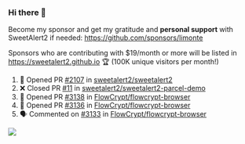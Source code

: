 ### Hi there 👋

Become my sponsor and get my gratitude and **personal support** with SweetAlert2 if needed: https://github.com/sponsors/limonte

Sponsors who are contributing with $19/month or more will be listed in https://sweetalert2.github.io 🏆 (100K unique visitors per month!)

<!--START_SECTION:activity-->
1. 💪 Opened PR [#2107](https://github.com/sweetalert2/sweetalert2/pull/2107) in [sweetalert2/sweetalert2](https://github.com/sweetalert2/sweetalert2)
2. ❌ Closed PR [#11](https://github.com/sweetalert2/sweetalert2-parcel-demo/pull/11) in [sweetalert2/sweetalert2-parcel-demo](https://github.com/sweetalert2/sweetalert2-parcel-demo)
3. 💪 Opened PR [#3138](https://github.com/FlowCrypt/flowcrypt-browser/pull/3138) in [FlowCrypt/flowcrypt-browser](https://github.com/FlowCrypt/flowcrypt-browser)
4. 💪 Opened PR [#3136](https://github.com/FlowCrypt/flowcrypt-browser/pull/3136) in [FlowCrypt/flowcrypt-browser](https://github.com/FlowCrypt/flowcrypt-browser)
5. 🗣 Commented on [#3133](https://github.com/FlowCrypt/flowcrypt-browser/issues/3133) in [FlowCrypt/flowcrypt-browser](https://github.com/FlowCrypt/flowcrypt-browser)
<!--END_SECTION:activity-->

![](https://github-readme-stats.vercel.app/api?username=limonte&theme=vue&show_icons=true)
